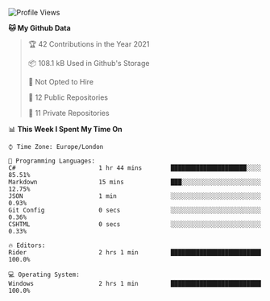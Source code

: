 <!--START_SECTION:waka-->
![Profile Views](http://img.shields.io/badge/Profile%20Views-0-blue)

**🐱 My Github Data** 

> 🏆 42 Contributions in the Year 2021
 > 
> 📦 108.1 kB Used in Github's Storage 
 > 
> 🚫 Not Opted to Hire
 > 
> 📜 12 Public Repositories 
 > 
> 🔑 11 Private Repositories  
 > 
📊 **This Week I Spent My Time On** 

```text
⌚︎ Time Zone: Europe/London

💬 Programming Languages: 
C#                       1 hr 44 mins        █████████████████████░░░░   85.51% 
Markdown                 15 mins             ███░░░░░░░░░░░░░░░░░░░░░░   12.75% 
JSON                     1 min               ░░░░░░░░░░░░░░░░░░░░░░░░░   0.93% 
Git Config               0 secs              ░░░░░░░░░░░░░░░░░░░░░░░░░   0.36% 
CSHTML                   0 secs              ░░░░░░░░░░░░░░░░░░░░░░░░░   0.33%

🔥 Editors: 
Rider                    2 hrs 1 min         █████████████████████████   100.0%

💻 Operating System: 
Windows                  2 hrs 1 min         █████████████████████████   100.0%

```


<!--END_SECTION:waka-->